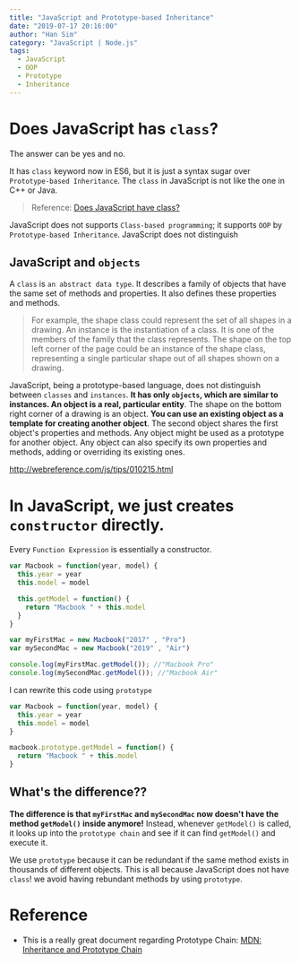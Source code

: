 ```yaml
---
title: "JavaScript and Prototype-based Inheritance"
date: "2019-07-17 20:16:00"
author: "Han Sim"
category: "JavaScript | Node.js"
tags:
  - JavaScript
  - OOP
  - Prototype
  - Inheritance
---
```


# Does JavaScript has `class`?

The answer can be yes and no.

It has `class` keyword now in ES6, but it is just a syntax sugar over `Prototype-based Inheritance`. The `class` in JavaScript is not like the one in C++ or Java.

> Reference: [Does JavaScript have class?](https://www.google.com/search?q=JavaScript+does+not+have+class+quora&rlz=1C5CHFA_enCA796CA797&oq=JavaScript+does+not+have+class+quora&aqs=chrome..69i57.5374j0j7&sourceid=chrome&ie=UTF-8)

JavaScript does not supports `Class-based programming`; it supports `OOP` by `Prototype-based Inheritance`. JavaScript does not distinguish

## JavaScript and `objects`

A `class` is `an abstract data type`. It describes a family of objects that have the same set of methods and properties. It also defines these properties and methods.

> For example, the shape class could represent the set of all shapes in a drawing. An instance is the instantiation of a class. It is one of the members of the family that the class represents. The shape on the top left corner of the page could be an instance of the shape class, representing a single particular shape out of all shapes shown on a drawing.

JavaScript, being a prototype-based language, does not distinguish between `classes` and `instances`. **It has only `objects`, which are similar to instances. An object is a real, particular entity**. The shape on the bottom right corner of a drawing is an object. **You can use an existing object as a template for creating another object**. The second object shares the first object's properties and methods. Any object might be used as a prototype for another object. Any object can also specify its own properties and methods, adding or overriding its existing ones.

http://webreference.com/js/tips/010215.html

# In JavaScript, we just creates `constructor` directly.

Every `Function Expression` is essentially a constructor.

```JavaScript
var Macbook = function(year, model) {
  this.year = year
  this.model = model

  this.getModel = function() {
    return "Macbook " + this.model
  }
}

var myFirstMac = new Macbook("2017" , "Pro")
var mySecondMac = new Macbook("2019" , "Air")

console.log(myFirstMac.getModel()); //"Macbook Pro"
console.log(mySecondMac.getModel()); //"Macbook Air"
```

I can rewrite this code using `prototype`

```JavaScript
var Macbook = function(year, model) {
  this.year = year
  this.model = model
}

macbook.prototype.getModel = function() {
  return "Macbook " + this.model
}
```

## What's the difference??

**The difference is that `myFirstMac` and `mySecondMac` now doesn't have the method `getModel()` inside anymore!** Instead, whenever `getModel()` is called, it looks up into the `prototype chain` and see if it can find `getModel()` and execute it.

We use `prototype` because it can be redundant if the same method exists in thousands of different objects. This is all because JavaScript does not have `class`! we avoid having rebundant methods by using `prototype`.

# Reference

- This is a really great document regarding Prototype Chain: [MDN: Inheritance and Prototype Chain](https://developer.mozilla.org/en-US/docs/Web/JavaScript/Inheritance_and_the_prototype_chain)